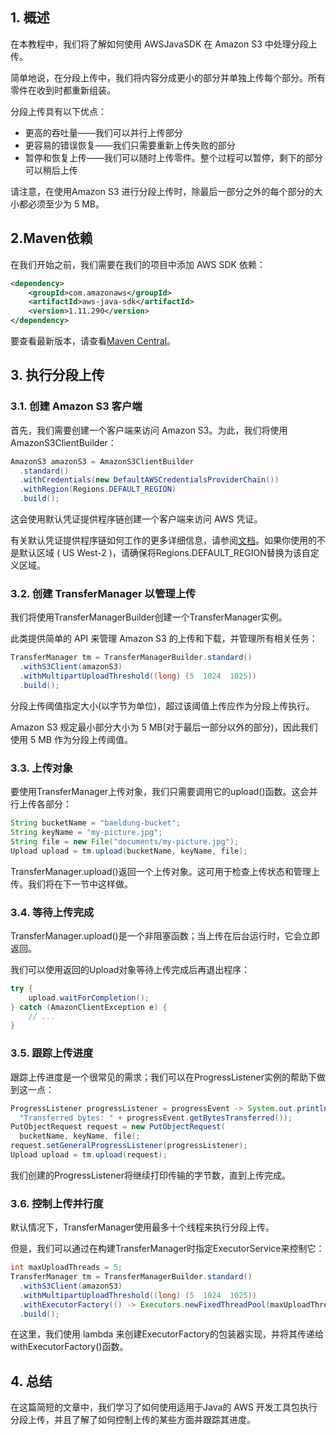 ## 1. 概述

在本教程中，我们将了解如何使用 AWSJavaSDK 在 Amazon S3 中处理分段上传。

简单地说，在分段上传中，我们将内容分成更小的部分并单独上传每个部分。所有零件在收到时都重新组装。

分段上传具有以下优点：

-   更高的吞吐量——我们可以并行上传部分
-   更容易的错误恢复——我们只需要重新上传失败的部分
-   暂停和恢复上传——我们可以随时上传零件。整个过程可以暂停，剩下的部分可以稍后上传

请注意，在使用Amazon S3 进行分段上传时，除最后一部分之外的每个部分的大小都必须至少为 5 MB。

## 2.Maven依赖

在我们开始之前，我们需要在我们的项目中添加 AWS SDK 依赖：

```xml
<dependency>
    <groupId>com.amazonaws</groupId>
    <artifactId>aws-java-sdk</artifactId>
    <version>1.11.290</version>
</dependency>
```

要查看最新版本，请查看[Maven Central](https://mvnrepository.com/artifact/com.amazonaws/aws-java-sdk)。

## 3. 执行分段上传

### 3.1. 创建 Amazon S3 客户端

首先，我们需要创建一个客户端来访问 Amazon S3。为此，我们将使用AmazonS3ClientBuilder：

```java
AmazonS3 amazonS3 = AmazonS3ClientBuilder
  .standard()
  .withCredentials(new DefaultAWSCredentialsProviderChain())
  .withRegion(Regions.DEFAULT_REGION)
  .build();
```

这会使用默认凭证提供程序链创建一个客户端来访问 AWS 凭证。

有关默认凭证提供程序链如何工作的更多详细信息，请参阅[文档](https://docs.aws.amazon.com/sdk-for-java/v1/developer-guide/credentials.html#credentials-default)。如果你使用的不是默认区域 ( US West-2 )，请确保将Regions.DEFAULT_REGION替换为该自定义区域。

### 3.2. 创建 TransferManager 以管理上传

我们将使用TransferManagerBuilder创建一个TransferManager实例。

此类提供简单的 API 来管理 Amazon S3 的上传和下载，并管理所有相关任务：

```java
TransferManager tm = TransferManagerBuilder.standard()
  .withS3Client(amazonS3)
  .withMultipartUploadThreshold((long) (5  1024  1025))
  .build();
```

分段上传阈值指定大小(以字节为单位)，超过该阈值上传应作为分段上传执行。

Amazon S3 规定最小部分大小为 5 MB(对于最后一部分以外的部分)，因此我们使用 5 MB 作为分段上传阈值。

### 3.3. 上传对象

要使用TransferManager上传对象，我们只需要调用它的upload()函数。这会并行上传各部分：

```java
String bucketName = "baeldung-bucket";
String keyName = "my-picture.jpg";
String file = new File("documents/my-picture.jpg");
Upload upload = tm.upload(bucketName, keyName, file);
```

TransferManager.upload()返回一个上传对象。这可用于检查上传状态和管理上传。我们将在下一节中这样做。

### 3.4. 等待上传完成

TransferManager.upload()是一个非阻塞函数；当上传在后台运行时，它会立即返回。

我们可以使用返回的Upload对象等待上传完成后再退出程序：

```java
try {
    upload.waitForCompletion();
} catch (AmazonClientException e) {
    // ...
}
```

### 3.5. 跟踪上传进度

跟踪上传进度是一个很常见的需求；我们可以在ProgressListener实例的帮助下做到这一点：

```java
ProgressListener progressListener = progressEvent -> System.out.println(
  "Transferred bytes: " + progressEvent.getBytesTransferred());
PutObjectRequest request = new PutObjectRequest(
  bucketName, keyName, file);
request.setGeneralProgressListener(progressListener);
Upload upload = tm.upload(request);
```

我们创建的ProgressListener将继续打印传输的字节数，直到上传完成。

### 3.6. 控制上传并行度

默认情况下，TransferManager使用最多十个线程来执行分段上传。

但是，我们可以通过在构建TransferManager时指定ExecutorService来控制它：

```java
int maxUploadThreads = 5;
TransferManager tm = TransferManagerBuilder.standard()
  .withS3Client(amazonS3)
  .withMultipartUploadThreshold((long) (5  1024  1025))
  .withExecutorFactory(() -> Executors.newFixedThreadPool(maxUploadThreads))
  .build();
```

在这里，我们使用 lambda 来创建ExecutorFactory的包装器实现，并将其传递给withExecutorFactory()函数。

## 4. 总结

在这篇简短的文章中，我们学习了如何使用适用于Java的 AWS 开发工具包执行分段上传，并且了解了如何控制上传的某些方面并跟踪其进度。